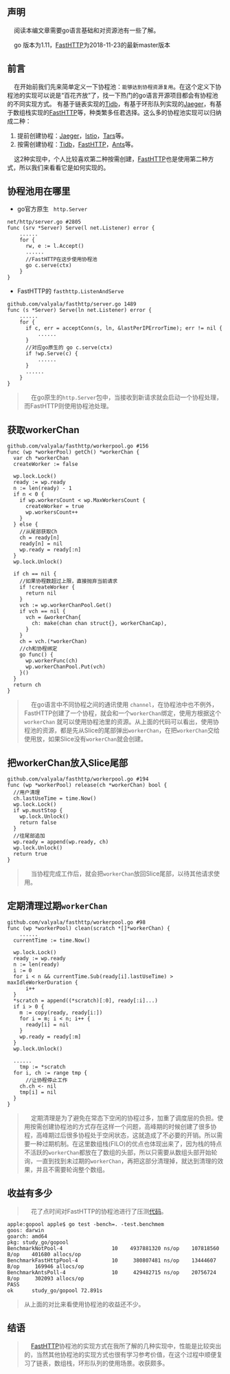 ## 声明
&nbsp;&nbsp;&nbsp;&nbsp;阅读本编文章需要go语言基础和对资源池有一些了解。

&nbsp;&nbsp;&nbsp;&nbsp;go 版本为1.11，[FastHTTP](https://github.com/valyala/fasthttp/blob/master/workerpool.go)为2018-11-23的最新master版本

## 前言
&nbsp;&nbsp;&nbsp;&nbsp;在开始前我们先来简单定义一下协程池：```能够达到协程资源复用```。在这个定义下协程池的实现可以说是“百花齐放”了，找一下热门的go语言开源项目都会有协程池的不同实现方式。 有基于链表实现的[Tidb](https://github.com/pingcap/tidb/blob/v1.0.9/util/goroutine_pool/gp.go)，有基于环形队列实现的[Jaeger](https://github.com/jaegertracing/jaeger/blob/master/pkg/queue/bounded_queue.go)，有基于数组栈实现的[FastHTTP](https://github.com/valyala/fasthttp/blob/master/workerpool.go)等，种类繁多任君选择。这么多的协程池实现可以归纳成二种：

 1. 提前创建协程：[Jaeger](https://github.com/jaegertracing/jaeger/blob/master/pkg/queue/bounded_queue.go)，[Istio](https://github.com/istio/istio/blob/master/mixer/pkg/pool/goroutine.go)，[Tars](https://github.com/TarsCloud/TarsGo)等。
 2. 按需创建协程：[Tidb](https://github.com/pingcap/tidb/blob/v1.0.9/util/goroutine_pool/gp.go)，[FastHTTP](https://github.com/valyala/fasthttp/blob/master/workerpool.go)，[Ants](https://github.com/panjf2000/ants)等。

&nbsp;&nbsp;&nbsp;&nbsp;这2种实现中，个人比较喜欢第二种按需创建，[FastHTTP](https://github.com/valyala/fasthttp/blob/master/workerpool.go)也是使用第二种方式，所以我们来看看它是如何实现的。

## 协程池用在哪里
* go官方原生 ``` http.Server```

```
net/http/server.go #2805
func (srv *Server) Serve(l net.Listener) error {
    ......
    for {
      rw, e := l.Accept()
      ......
      //FastHTTP在这步使用协程池
      go c.serve(ctx)
    }
}
```

* FastHTTP的 ``` fasthttp.ListenAndServe ```

```
github.com/valyala/fasthttp/server.go 1489
func (s *Server) Serve(ln net.Listener) error {
    ......
    for {
      if c, err = acceptConn(s, ln, &lastPerIPErrorTime); err != nil {
          ......
      }
      //对应go原生的 go c.serve(ctx)
      if !wp.Serve(c) {
          ......
      }
      ......
    }
}
```
> &nbsp;&nbsp;&nbsp;&nbsp;在go原生的```http.Server```包中，当接收到新请求就会启动一个协程处理，而FastHTTP则使用协程池处理。

## 获取workerChan
```
github.com/valyala/fasthttp/workerpool.go #156
func (wp *workerPool) getCh() *workerChan {
  var ch *workerChan
  createWorker := false

  wp.lock.Lock()
  ready := wp.ready
  n := len(ready) - 1
  if n < 0 {
    if wp.workersCount < wp.MaxWorkersCount {
      createWorker = true
      wp.workersCount++
    }
  } else {
    //从尾部获取Ch
    ch = ready[n]
    ready[n] = nil
    wp.ready = ready[:n]
  }
  wp.lock.Unlock()

  if ch == nil {
    //如果协程数超过上限，直接抛弃当前请求
    if !createWorker {
      return nil
    }
    vch := wp.workerChanPool.Get()
    if vch == nil {
      vch = &workerChan{
        ch: make(chan chan struct{}, workerChanCap),
      }
    }
    ch = vch.(*workerChan)
    //ch和协程绑定
    go func() {
      wp.workerFunc(ch)
      wp.workerChanPool.Put(vch)
    }()
  }
  return ch
}
```
> &nbsp;&nbsp;&nbsp;&nbsp;在go语言中不同协程之间的通讯使用 ``` channel ```，在协程池中也不例外，FastHTTP创建了一个协程，就会和一个```workerChan```绑定，使用方根据这个 ``` workerChan ``` 就可以使用协程池里的资源。从上面的代码可以看出，使用协程池的资源，都是先从Slice的尾部弹出``` workerChan ```，在把``` workerChan ```交给使用放，如果Slice没有``` workerChan ```就会创建。


## 把workerChan放入Slice尾部
```
github.com/valyala/fasthttp/workerpool.go #194
func (wp *workerPool) release(ch *workerChan) bool {
  //用户清理
  ch.lastUseTime = time.Now()
  wp.lock.Lock()
  if wp.mustStop {
    wp.lock.Unlock()
    return false
  }
  //往尾部追加
  wp.ready = append(wp.ready, ch)
  wp.lock.Unlock()
  return true
}
```
> &nbsp;&nbsp;&nbsp;&nbsp;当协程完成工作后，就会把```workerChan```放回Slice尾部，以待其他请求使用。

## 定期清理过期```workerChan```
```
github.com/valyala/fasthttp/workerpool.go #98
func (wp *workerPool) clean(scratch *[]*workerChan) {
    ......
  currentTime := time.Now()

  wp.lock.Lock()
  ready := wp.ready
  n := len(ready)
  i := 0
  for i < n && currentTime.Sub(ready[i].lastUseTime) > maxIdleWorkerDuration {
      i++
  }
  *scratch = append((*scratch)[:0], ready[:i]...)
  if i > 0 {
    m := copy(ready, ready[i:])
    for i = m; i < n; i++ {
      ready[i] = nil
    }
    wp.ready = ready[:m]
  }
  wp.lock.Unlock()

  ......
	tmp := *scratch
  for i, ch := range tmp {
      //让协程停止工作
    ch.ch <- nil
    tmp[i] = nil
  }
}
```
> &nbsp;&nbsp;&nbsp;&nbsp;定期清理是为了避免在常态下空闲的协程过多，加重了调度层的负担。使用按需创建协程池的方式存在这样一个问题，高峰期的时候创建了很多协程，高峰期过后很多协程处于空闲状态，这就造成了不必要的开销。所以需要一种过期机制。在这里数组栈(FILO)的优点也体现出来了，因为栈的特点不活跃的```workerChan```都放在了数组的头部，所以只需要从数组头部开始轮询，一直到找到未过期的```workerChan```，再把这部分清理掉，就达到清理的效果，并且不需要轮询整个数组。


## 收益有多少
> &nbsp;&nbsp;&nbsp;&nbsp;花了点时间对FastHTTP的协程池进行了压测[代码](https://github.com/jukylin/blog/blob/master/pool_test.go)。
```
apple:gopool apple$ go test -bench=. -test.benchmem
goos: darwin
goarch: amd64
pkg: study_go/gopool
BenchmarkNotPool-4        	      10	4937881320 ns/op	107818560 B/op	  401680 allocs/op
BenchmarkFastHttpPool-4   	      10	 380807481 ns/op	13444607 B/op	  169946 allocs/op
BenchmarkAntsPoll-4       	      10	 429482715 ns/op	20756724 B/op	  302093 allocs/op
PASS
ok  	study_go/gopool	72.891s
```
> 从上面的对比来看使用协程池的收益还不少。



## 结语
> &nbsp;&nbsp;&nbsp;&nbsp;[FastHTTP](https://github.com/valyala/fasthttp/blob/master/workerpool.go)协程池的实现方式在我所了解的几种实现中，性能是比较突出的，当然其他协程池的实现方式也很有学习参考价值，在这个过程中顺便复习了链表，数组栈，环形队列的使用场景。收获颇多。
